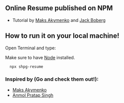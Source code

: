 ## Online Resume published on NPM

- Tutorial by [Maks Akymenko](https://css-tricks.com/how-to-build-your-resume-on-npm/) and [Jack Boberg](https://studioelsa.se/blog/open-source-oss-npx-business-card/)

## How to run it on your local machine!

Open Terminal and type:

Make sure to have [Node](https://www.npmjs.com/get-npm) installed.

```
  npx shpg-resume
```

### Inspired by (Go and check them out!):
- [Maks Akymenko](https://github.com/maximakymenko/maks-npm-resume)
- [Anmol Pratap Singh](https://github.com/anmol098/npx_card)
